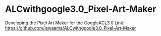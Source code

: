 # ALCwithgoogle3.0_Pixel-Art-Maker
Developing the Pixel Art  Maker for the GoogleACL3.0
Link: https://github.com/iswaema/ALCwithgoogle3.0_Pixel-Art-Maker

